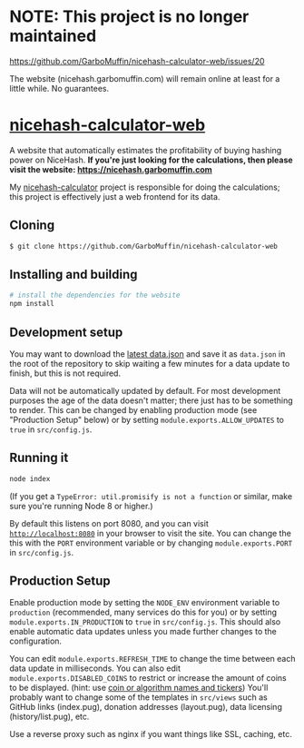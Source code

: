 # NOTE: This project is no longer maintained

https://github.com/GarboMuffin/nicehash-calculator-web/issues/20

The website (nicehash.garbomuffin.com) will remain online at least for a little while. No guarantees.

# [nicehash-calculator-web](https://nicehash.garbomuffin.com)

A website that automatically estimates the profitability of buying hashing power on NiceHash.
**If you're just looking for the calculations, then please visit the website: https://nicehash.garbomuffin.com**

My [nicehash-calculator](https://github.com/GarboMuffin/nicehash-calculator) project is responsible for doing the calculations; this project is effectively just a web frontend for its data.

## Cloning

```bash
$ git clone https://github.com/GarboMuffin/nicehash-calculator-web
```

## Installing and building

```bash
# install the dependencies for the website
npm install
```

## Development setup

You may want to download the [latest data.json](https://nicehash.garbomuffin.com/data.json) and save it as `data.json` in the root of the repository to skip waiting a few minutes for a data update to finish, but this is not required.

Data will not be automatically updated by default. For most development purposes the age of the data doesn't matter; there just has to be something to render. This can be changed by enabling production mode (see "Production Setup" below) or by setting `module.exports.ALLOW_UPDATES` to `true` in `src/config.js`.

## Running it

```bash
node index
```

(If you get a `TypeError: util.promisify is not a function` or similar, make sure you're running Node 8 or higher.)

By default this listens on port 8080, and you can visit [`http://localhost:8080`](http://localhost:8080) in your browser to visit the site. You can change the this with the `PORT` environment variable or by changing `module.exports.PORT` in `src/config.js`.

## Production Setup

Enable production mode by setting the `NODE_ENV` environment variable to `production` (recommended, many services do this for you) or by setting `module.exports.IN_PRODUCTION` to `true` in `src/config.js`. This should also enable automatic data updates unless you made further changes to the configuration.

You can edit `module.exports.REFRESH_TIME` to change the time between each data update in milliseconds. You can also edit `module.exports.DISABLED_COINS` to restrict or increase the amount of coins to be displayed. (hint: use [coin or algorithm names and tickers](https://github.com/GarboMuffin/nicehash-calculator#coins)) You'll probably want to change some of the templates in `src/views` such as GitHub links (index.pug), donation addresses (layout.pug), data licensing (history/list.pug), etc.

Use a reverse proxy such as nginx if you want things like SSL, caching, etc.
